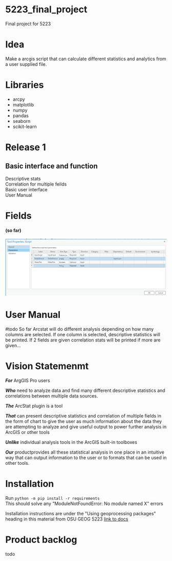 # 5223_final_project

Final project for 5223

# Idea

Make a arcgis script that can calculate different statistics and analytics from a user supplied file.

# Libraries
* arcpy
* matplotlib
* numpy
* pandas
* seaborn
* scikit-learn

# Release 1

## Basic interface and function

Descriptive stats  
Correlation for multiple feilds  
Basic user interface  
User Manual

# Fields
#### (so far)
![image](./misc_assets/final_params_v0.PNG)

# User Manual
#todo
So far Arcstat will do different analysis depending on how many columns are selected. If one column is selected, descriptive statistics will be printed. If 2 fields are given correlation stats will be printed if more are given...

# Vision Statemenmt
***For*** ArgGIS Pro users

***Who*** need to analyze data and find many different descriptive statistics and correlations between multiple data sources.

***The*** ArcStat plugin is a tool

***That*** can present descriptive statistics and correlation of multiple fields in the form of chart to give the user as much information about the data they are attempting to analyze and give useful output to power further analysis in ArcGIS or other tools

***Unlike*** individual analysis tools in the ArcGIS built-in toolboxes

***Our*** productprovides all these statistical analysis in one place in an intuitive way that can output information to the user or to formats that can be used in other tools.

# Installation  
Run ```python -m pip install -r requirements```  
This should solve any "ModuleNotFoundError: No module named X" errors  

Installation instructions are under the "Using geoprocessing packages" heading in this material from OSU GEOG 5223
[link to docs](/misc_assets/script-tools.html)

# Product backlog  
todo
